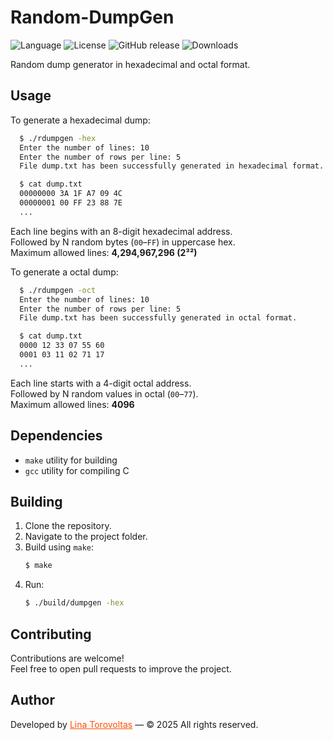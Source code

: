 # Random-DumpGen
![Language](https://img.shields.io/badge/language%20-%20C-blue)
![License](https://img.shields.io/github/license/lina-torovoltas/Random-DumpGen)
![GitHub release](https://img.shields.io/github/v/release/lina-torovoltas/Random-DumpGen)
![Downloads](https://img.shields.io/github/downloads/lina-torovoltas/Random-DumpGen/total)</br>

Random dump generator in hexadecimal and octal format.


## Usage

To generate a hexadecimal dump:
```bash
  $ ./rdumpgen -hex
  Enter the number of lines: 10
  Enter the number of rows per line: 5
  File dump.txt has been successfully generated in hexadecimal format.

  $ cat dump.txt
  00000000 3A 1F A7 09 4C
  00000001 00 FF 23 88 7E
  ...
```

Each line begins with an 8-digit hexadecimal address.</br>
Followed by N random bytes (`00`–`FF`) in uppercase hex.</br>
Maximum allowed lines: **4,294,967,296 (2³²)**</br>

To generate a octal dump:

```bash
  $ ./rdumpgen -oct
  Enter the number of lines: 10
  Enter the number of rows per line: 5
  File dump.txt has been successfully generated in octal format.

  $ cat dump.txt
  0000 12 33 07 55 60
  0001 03 11 02 71 17
  ...
```

Each line starts with a 4-digit octal address.</br>
Followed by N random values in octal (`00`–`77`).</br>
Maximum allowed lines: **4096**</br>


## Dependencies

- `make` utility for building
- `gcc` utility for compiling C


## Building

1. Clone the repository.
2. Navigate to the project folder.
3. Build using `make`:
    ```bash
    $ make
    ```
4. Run:
    ```bash
    $ ./build/dumpgen -hex
    ```


## Contributing

Contributions are welcome!</br>
Feel free to open pull requests to improve the project.


## Author

Developed by <a href="https://github.com/lina-torovoltas" style="color:#ff4f00">Lina Torovoltas</a> — © 2025 All rights reserved.
